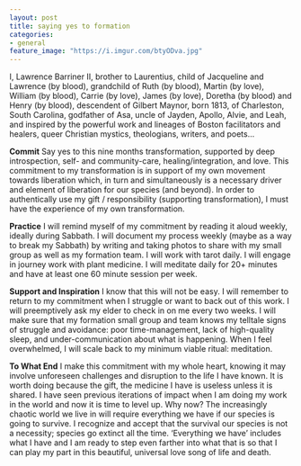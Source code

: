 ```yaml
---
layout: post
title: saying yes to formation
categories:
- general
feature_image: "https://i.imgur.com/btyODva.jpg"
---
```


I, Lawrence Barriner II, brother to Laurentius, child of Jacqueline and Lawrence (by blood), grandchild of Ruth (by blood), Martin (by love), William (by blood), Carrie (by love), James (by love), Doretha (by blood) and Henry (by blood), descendent of Gilbert Maynor, born 1813, of Charleston, South Carolina, godfather of Asa, uncle of Jayden, Apollo, Alvie, and Leah, and inspired by the powerful work and lineages of Boston facilitators and healers, queer Christian mystics, theologians, writers, and poets...

**Commit**
Say yes to this nine months transformation, supported by deep introspection, self- and community-care, healing/integration, and love. This commitment to my transformation is in support of my own movement towards liberation which, in turn and simultaneously is a necessary driver and element of liberation for our species (and beyond). In order to authentically use my gift / responsibility (supporting transformation), I must have the experience of my own transformation. 

**Practice**
I will remind myself of my commitment by reading it aloud weekly, ideally during Sabbath. 
I will document my process weekly (maybe as a way to break my Sabbath) by writing and taking photos to share with my small group as well as my formation team. 
I will work with tarot daily. 
I will engage in journey work with plant medicine. 
I will meditate daily for 20+ minutes and have at least one 60 minute session per week. 

**Support and Inspiration**
I know that this will not be easy. I will remember to return to my commitment when I struggle or want to back out of this work. I will preemptively ask my elder to check in on me every two weeks. I will make sure that my formation small group and team knows my telltale signs of struggle and avoidance: poor time-management, lack of high-quality sleep, and under-communication about what is happening. When I feel overwhelmed, I will scale back to my minimum viable ritual: meditation. 

**To What End**
I make this commitment with my whole heart, knowing it may involve unforeseen challenges and disruption to the life I have known. It is worth doing because the gift, the medicine I have is useless unless it is shared. I have seen previous iterations of impact when I am doing my work in the world and now it is time to level up. Why now? The increasingly chaotic world we live in will require everything we have if our species is going to survive. I recognize and accept that the survival our species is not a necessity; species go extinct all the time. ‘Everything we have’ includes what I have and I am ready to step even farther into what that is so that I can play my part in this beautiful, universal love song of life and death. 
